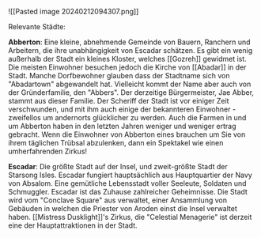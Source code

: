 
![[Pasted image 20240212094307.png]]

Relevante Städte:

**Abberton**:
Eine kleine, abnehmende Gemeinde von Bauern, Ranchern und Arbeitern, die ihre unabhängigkeit von Escadar schätzen. Es gibt ein wenig außerhalb der Stadt ein kleines Kloster, welches [[Gozreh]] gewidmet ist.
Die meisten Einwohner besuchen jedoch die Kirche von [[Abadar]] in der Stadt. Manche Dorfbewohner glauben dass der Stadtname sich von "Abadartown" abgewandelt hat. Vielleicht kommt der Name aber auch von der Gründerfamilie, den "Abbers". Der derzeitige Bürgermeister, Jae Abber, stammt aus dieser Familie.
Der Scheriff der Stadt ist vor einiger Zeit verschwunden, und mit ihm auch einige der bekannteren Einwohner - zweifellos um andernorts glücklicher zu werden. Auch die Farmen in und um Abberton haben in den letzten Jahren weniger und weniger ertrag gebracht. Wenn die Einwohner von Abberton eines brauchen um Sie von ihrem täglichen Trübsal abzulenken, dann ein Spektakel wie einen umherfahrenden Zirkus!

**Escadar**:
Die größte Stadt auf der Insel, und zweit-größte Stadt der Starsong Isles. Escadar fungiert hauptsächlich aus Hauptquartier der Navy von Absalom. Eine gemütliche Lebensstadt voller Seeleute, Soldaten und Schmuggler. Escadar ist das Zuhause zahlreicher Geheimnisse. Die Stadt wird vom "Conclave Square" aus verwaltet, einer Ansammlung von Gebäuden in welchen die Priester von Aroden einst die Insel verwaltet haben.
[[Mistress Dusklight]]'s Zirkus, die "Celestial Menagerie" ist derzeit eine der Hauptattraktionen in der Stadt.